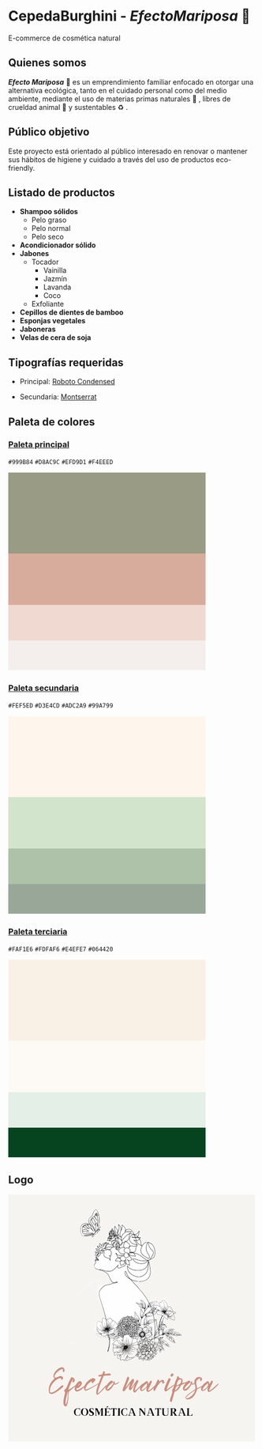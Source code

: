 # CepedaBurghini - ***EfectoMariposa*** :butterfly:
 E-commerce de cosmética natural

## Quienes somos
***Efecto Mariposa*** :butterfly: es un emprendimiento familiar enfocado en otorgar una alternativa ecológica, tanto en el cuidado personal como del medio ambiente, mediante el uso de materias primas naturales :herb: , libres de crueldad animal :rabbit: y sustentables :recycle: . 

## Público objetivo
Este proyecto está orientado al público interesado en renovar o mantener sus hábitos de higiene y cuidado a través del uso de productos eco-friendly.

## Listado de productos

- **Shampoo sólidos**
    - Pelo graso
    - Pelo normal
    - Pelo seco
- **Acondicionador sólido**
- **Jabones**
    - Tocador
        - Vainilla
        - Jazmín
        - Lavanda
        - Coco
    - Exfoliante
- **Cepillos de dientes de bamboo**
- **Esponjas vegetales**
- **Jaboneras**
- **Velas de cera de soja**

## Tipografías requeridas

- Principal: [Roboto Condensed](https://fonts.google.com/specimen/Roboto+Condensed?preview.text=Efecto%20Mariposa&preview.text_type=custom)

- Secundaria: [Montserrat](https://fonts.google.com/specimen/Montserrat?preview.text=Efecto%20Mariposa&preview.text_type=custom)

## Paleta de colores

### [Paleta principal](https://www.colorhunt.co/palette/999b84d8ac9cefd9d1f4eeed)

`#999B84` `#D8AC9C` `#EFD9D1` `#F4EEED`

![Principal](/PaletaPrincipal.png)

### [Paleta secundaria](https://www.colorhunt.co/palette/fef5edd3e4cdadc2a999a799)

`#FEF5ED` `#D3E4CD` `#ADC2A9` `#99A799`

![Secundaria](/PaletaSecundaria.png)

### [Paleta terciaria](https://www.colorhunt.co/palette/faf1e6fdfaf6e4efe7064420)

`#FAF1E6` `#FDFAF6` `#E4EFE7` `#064420`

![Terciaria](/PaletaTerciaria.png)

## Logo

![Logo](/LogoEfctoMariposa.jpeg)

